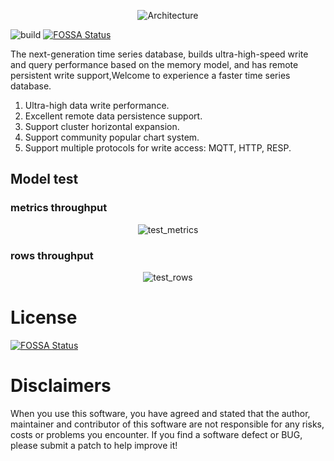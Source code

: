 
<p align="center">
<img 
    src="https://res.cloudinary.com/malloc/image/upload/v1650274729/github/redtimedb/architecture_vfyyap.png" 
     alt="Architecture">
</p>

![build](https://github.com/RedTimeDB/RedTimeDB/actions/workflows/build.yml/badge.svg) 
[![FOSSA Status](https://app.fossa.com/api/projects/git%2Bgithub.com%2FRedTimeDB%2FRedTimeDB.svg?type=shield)](https://app.fossa.com/projects/git%2Bgithub.com%2FRedTimeDB%2FRedTimeDB?ref=badge_shield)

The next-generation time series database, builds ultra-high-speed write and query performance based on the memory model, and has remote persistent write support,Welcome to experience a faster time series database.

1. Ultra-high data write performance.
2. Excellent remote data persistence support.
3. Support cluster horizontal expansion.
4. Support community popular chart system.
5. Support multiple protocols for write access: MQTT, HTTP, RESP.

## Model test
### metrics throughput
<p align="center">
<img 
    src="https://res.cloudinary.com/malloc/image/upload/v1650274758/github/redtimedb/test_metrics_sqrzmi.jpg" 
    border="0" alt="test_metrics" />
</p>

### rows throughput
<p align="center">
<img 
    src="https://res.cloudinary.com/malloc/image/upload/v1650274776/github/redtimedb/test_rows_st858n.jpg" 
    border="0" alt="test_rows" />
</p>

# License
[![FOSSA Status](https://app.fossa.com/api/projects/git%2Bgithub.com%2FRedTimeDB%2FRedTimeDB.svg?type=large)](https://app.fossa.com/projects/git%2Bgithub.com%2FRedTimeDB%2FRedTimeDB?ref=badge_large)

# Disclaimers
When you use this software, you have agreed and stated that the author, maintainer and contributor of this software are not responsible for any risks, costs or problems you encounter. If you find a software defect or BUG, ​​please submit a patch to help improve it!

